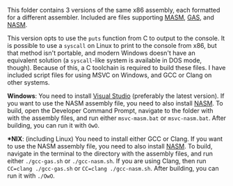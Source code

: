 This folder contains 3 versions of the same x86 assembly, each formatted for a different assembler. Included are files supporting [MASM](https://en.wikipedia.org/wiki/Microsoft_Macro_Assembler), [GAS](https://en.wikipedia.org/wiki/GNU_Assembler), and [NASM](https://en.wikipedia.org/wiki/Netwide_Assembler).

This version opts to use the `puts` function from C to output to the console. It is possible to use a `syscall` on Linux to print to the console from x86, but that method isn't portable, and modern Windows doesn't have an equivalent solution (a `syscall`-like system is available in DOS mode, though). Because of this, a C toolchain is required to build these files. I have included script files for using MSVC on Windows, and GCC or Clang on other systems.

**Windows**: You need to install [Visual Studio](https://visualstudio.microsoft.com/) (preferably the latest version). If you want to use the NASM assembly file, you need to also install [NASM](https://www.nasm.us/). To build, open the Developer Command Prompt, navigate to the folder with with the assembly files, and run either `msvc-masm.bat` or `msvc-nasm.bat`. After building, you can run it with `OwO`.

**\*NIX**: (including Linux) You need to install either GCC or Clang. If you want to use the NASM assembly file, you need to also install [NASM](https://www.nasm.us/). To build, navigate in the terminal to the directory with the assembly files, and run either `./gcc-gas.sh` or `./gcc-nasm.sh`. If you are using Clang, then run `CC=clang ./gcc-gas.sh` or `CC=clang ./gcc-nasm.sh`. After building, you can run it with `./OwO`.
